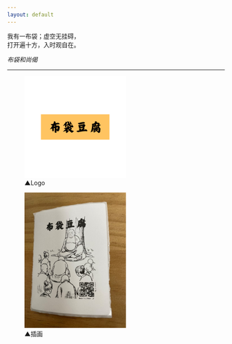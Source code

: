 ```yaml
---
layout: default
---
```


我有一布袋；虚空无挂碍，<br>
打开遍十方，入时观自在。

<cite>布袋和尚偈</cite>

<hr>

<figure class="figure">
  <img src="/assets/img/logo_orignal.png" alt="/assets/img/logo_orignal.png" style="width: 235px;">
  <figcaption>▲Logo</figcaption>
</figure>
<figure class="figure">
  <img src="/assets/img/cover.jpg" alt="/assets/img/cover.jpg" style="width: 235px;">
  <figcaption>▲插画</figcaption>
</figure>
